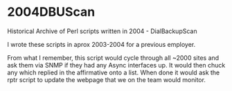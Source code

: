 # 2004DBUScan
Historical Archive of Perl scripts written in 2004 - DialBackupScan

I wrote these scripts in aprox 2003-2004 for a previous employer.

From what I remember, this script would cycle through all ~2000 sites and ask them via SNMP if they had any Async interfaces up. It would
then chuck any which replied in the affirmative onto a list.  When done it would ask the rptr script to update the webpage that we on the
team would monitor.
